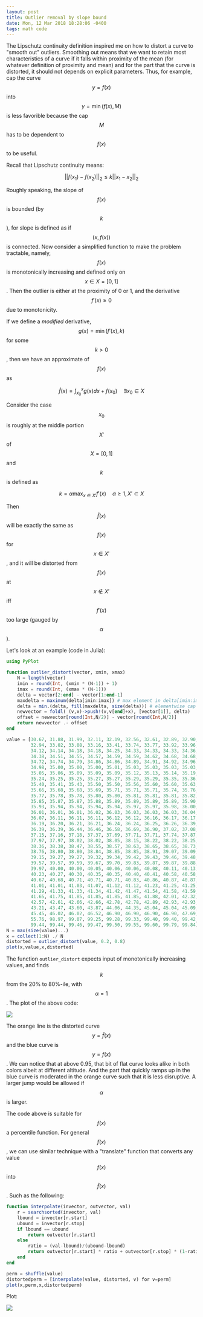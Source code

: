 ```yaml
---
layout: post
title: Outlier removal by slope bound
date: Mon, 12 Mar 2018 18:28:06 -0400
tags: math code
---
```


The Lipschutz continuity definition inspired me on how to distort a curve
to "smooth out" outliers. Smoothing out means that we want to retain most
characteristics of a curve if it falls within proximity of the mean (for
whatever definition of proximity and mean) and for the part that the curve is
distorted, it should not depends on explicit parameters. Thus, for example, cap
the curve $$y=f(x)$$ into $$y=\min(f(x),M)$$ is less favorible because the cap $$M$$
has to be dependent to $$f(x)$$ to be useful.

Recall that Lipschutz continuity means:

$$ ||f(x_1)-f(x_2)||_2 \le k ||x_1-x_2||_2 $$

Roughly speaking, the slope of $$f(x)$$ is bounded (by $$k$$), for slope is defined
as if $$(x,f(x))$$ is connected. Now consider a simplified function to make the
problem tractable, namely, $$f(x)$$ is monotonically increasing and defined only
on $$x\in X=[0,1]$$. Then the outlier is either at the proximity of 0 or 1, and
the derivative $$f'(x)\ge 0$$ due to monotonicity.

If we define a *modified* derivative, $$g(x) = \min(f'(x), k)$$ for some $$k>0$$,
then we have an approximate of $$f(x)$$ as

$$ \hat{f}(x) = \int_{x_0}^x g(x) dx + f(x_0) \quad \exists x_0 \in X $$

Consider the case $$x_0$$ is roughly at the middle portion $$X'$$ of $$X=[0,1]$$ and
$$k$$ is defined as

$$ k = \alpha \max_{x\in X'} f'(x) \quad \alpha\ge 1, X'\subset X $$

Then $$\hat{f}(x)$$ will be exactly the same as $$f(x)$$ for $$x\in X'$$, and it will
be distorted from $$f(x)$$ at $$x\notin X'$$ iff $$f'(x)$$ too large (gauged by
$$\alpha$$).

Let's look at an example (code in Julia):

```julia
using PyPlot

function outlier_distort(vector, xmin, xmax)
    N = length(vector)
    imin = round(Int, (xmin * (N-1)) + 1)
    imax = round(Int, (xmax * (N-1)))
    delta = vector[2:end] - vector[1:end-1]
    maxdelta = maximum(delta[imin:imax]) # max element in delta[imin:imax]
    delta = min.(delta, fill(maxdelta, size(delta))) # elementwise cap delta to maxdelta
    newvector = foldl( (v,x)->push!(v,v[end]+x), [vector[1]], delta)
    offset = newvector[round(Int,N/2)] - vector[round(Int,N/2)]
    return newvector .- offset
end

value = [30.67, 31.88, 31.99, 32.11, 32.19, 32.56, 32.61, 32.89, 32.90, 32.91,
         32.94, 33.02, 33.08, 33.16, 33.41, 33.74, 33.77, 33.92, 33.96, 34.07,
         34.12, 34.14, 34.18, 34.18, 34.25, 34.33, 34.33, 34.33, 34.36, 34.36,
         34.38, 34.51, 34.55, 34.57, 34.59, 34.59, 34.62, 34.68, 34.68, 34.70,
         34.72, 34.74, 34.79, 34.86, 34.86, 34.89, 34.91, 34.92, 34.96, 34.97,
         34.98, 35.00, 35.00, 35.00, 35.01, 35.03, 35.03, 35.03, 35.03, 35.05,
         35.05, 35.06, 35.09, 35.09, 35.09, 35.12, 35.13, 35.14, 35.19, 35.19,
         35.24, 35.25, 35.25, 35.27, 35.27, 35.29, 35.29, 35.35, 35.36, 35.38,
         35.40, 35.41, 35.43, 35.50, 35.50, 35.56, 35.60, 35.60, 35.63, 35.66,
         35.66, 35.68, 35.68, 35.69, 35.71, 35.71, 35.71, 35.74, 35.76, 35.76,
         35.77, 35.78, 35.78, 35.80, 35.80, 35.81, 35.81, 35.81, 35.82, 35.83,
         35.85, 35.87, 35.87, 35.88, 35.89, 35.89, 35.89, 35.89, 35.90, 35.91,
         35.93, 35.94, 35.94, 35.94, 35.94, 35.97, 35.97, 35.98, 36.00, 36.00,
         36.01, 36.01, 36.01, 36.02, 36.03, 36.03, 36.03, 36.03, 36.04, 36.04,
         36.07, 36.11, 36.11, 36.11, 36.12, 36.12, 36.16, 36.17, 36.17, 36.19,
         36.19, 36.20, 36.21, 36.21, 36.24, 36.24, 36.25, 36.26, 36.39, 36.39,
         36.39, 36.39, 36.44, 36.46, 36.58, 36.69, 36.90, 37.02, 37.08, 37.11,
         37.15, 37.16, 37.18, 37.37, 37.69, 37.71, 37.71, 37.74, 37.87, 37.92,
         37.97, 37.97, 38.02, 38.02, 38.05, 38.15, 38.22, 38.22, 38.25, 38.36,
         38.36, 38.38, 38.47, 38.55, 38.57, 38.63, 38.65, 38.65, 38.73, 38.76,
         38.76, 38.80, 38.80, 38.84, 38.85, 38.85, 38.91, 39.07, 39.09, 39.12,
         39.15, 39.27, 39.27, 39.32, 39.34, 39.42, 39.43, 39.46, 39.48, 39.50,
         39.57, 39.57, 39.59, 39.67, 39.70, 39.83, 39.87, 39.87, 39.88, 39.91,
         39.97, 40.00, 40.00, 40.05, 40.06, 40.06, 40.08, 40.11, 40.13, 40.16,
         40.23, 40.27, 40.30, 40.35, 40.35, 40.40, 40.41, 40.58, 40.58, 40.63,
         40.67, 40.68, 40.71, 40.71, 40.71, 40.83, 40.86, 40.87, 40.87, 40.92,
         41.01, 41.01, 41.03, 41.07, 41.12, 41.12, 41.23, 41.25, 41.25, 41.27,
         41.29, 41.33, 41.33, 41.34, 41.42, 41.47, 41.54, 41.58, 41.59, 41.65,
         41.65, 41.75, 41.85, 41.85, 41.85, 41.85, 41.88, 42.01, 42.32, 42.57,
         42.57, 42.61, 42.66, 42.66, 42.78, 42.78, 42.89, 42.93, 42.93, 43.05,
         43.21, 43.47, 43.60, 43.87, 44.06, 44.35, 45.04, 45.04, 45.09, 45.09,
         45.45, 46.02, 46.02, 46.52, 46.90, 46.90, 46.90, 46.90, 47.69, 50.52,
         55.76, 98.97, 99.07, 99.25, 99.28, 99.33, 99.40, 99.40, 99.42, 99.43,
         99.44, 99.44, 99.46, 99.47, 99.50, 99.55, 99.60, 99.79, 99.84]
N = max(size(value)...)
x = collect(1:N) ./ N
distorted = outlier_distort(value, 0.2, 0.8)
plot(x,value,x,distorted)
```

The function `outlier_distort` expects input of monotonically increasing
values, and finds $$k$$ from the 20% to 80%-ile, with $$\alpha=1$$. The plot of the
above code:

![](/img/outlierbound-1.png)

The orange line is the distorted curve $$y=\hat{f}(x)$$ and the blue curve is
$$y=f(x)$$. We can notice that at above 0.95, that bit of flat curve looks alike
in both colors albeit at different altitude. And the part that quickly ramps up
in the blue curve is moderated in the orange curve such that it is less
disruptive. A larger jump would be allowed if $$\alpha$$ is larger.

The code above is suitable for $$f(x)$$ a percentile function. For general $$f(x)$$,
we can use similar technique with a "translate" function that converts any
value $$f(x)$$ into $$\hat{f}(x)$$. Such as the following:

```julia
function interpolate(invector, outvector, val)
    r = searchsorted(invector, val)
    lbound = invector[r.start]
    ubound = invector[r.stop]
    if lbound == ubound
        return outvector[r.start]
    else
        ratio = (val-lbound)/(ubound-lbound)
        return outvector[r.start] * ratio + outvector[r.stop] * (1-ratio)
    end
end

perm = shuffle(value)
distortedperm = [interpolate(value, distorted, v) for v=perm]
plot(x,perm,x,distortedperm)
```

Plot:

![](/img/outlierbound-2.png)
